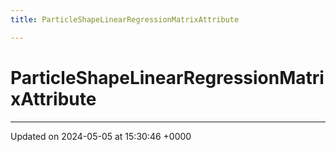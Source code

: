 ```yaml
---
title: ParticleShapeLinearRegressionMatrixAttribute

---
```


# ParticleShapeLinearRegressionMatrixAttribute





-------------------------------

Updated on 2024-05-05 at 15:30:46 +0000
